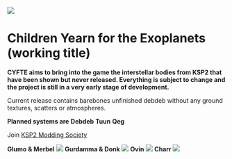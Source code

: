 ![](https://i.imgur.com/g6VeEDD.png)
# Children Yearn for the Exoplanets (working title)
**CYFTE aims to bring into the game the interstellar bodies from KSP2 that have been shown but never released. Everything is subject to change and the project is still in a very early stage of development.**

Current release contains barebones unfinished debdeb without any ground textures, scatters or atmospheres.

**Planned systems are**
**Debdeb**
**Tuun**
**Qeg**

Join [KSP2 Modding Society](https://discord.gg/KnThewAw)

**Glumo & Merbel**
![](https://i.imgur.com/jQ5JPJ8.png)
**Gurdamma & Donk**
![](https://i.imgur.com/iRcm1Pz.png)
**Ovin**
![](https://i.imgur.com/dsosv2Q.png)
**Charr**
![](https://i.imgur.com/iJtlW6V.png)


